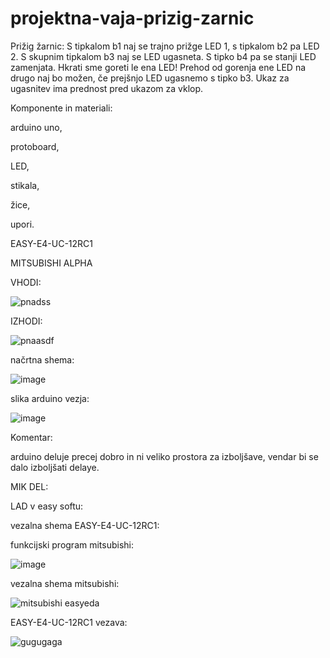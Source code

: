 # projektna-vaja-prizig-zarnic


Prižig žarnic: S tipkalom b1 naj se trajno prižge LED 1, s tipkalom b2 pa LED 2. S skupnim tipkalom b3 naj se LED ugasneta. S tipko b4 pa se stanji LED zamenjata. Hkrati sme goreti le ena LED! Prehod od gorenja ene LED na drugo naj bo možen, če prejšnjo LED ugasnemo s tipko b3. Ukaz za ugasnitev ima prednost pred ukazom za vklop.

Komponente in materiali:

arduino uno,

protoboard,

LED,

stikala,

žice,

upori.

EASY-E4-UC-12RC1

MITSUBISHI ALPHA


VHODI:

![pnadss](https://user-images.githubusercontent.com/129928759/232752544-ef5f590e-5342-4994-810e-a456bdd1c2a3.png)

IZHODI:

![pnaasdf](https://user-images.githubusercontent.com/129928759/232752575-48fbd7e1-90d0-4377-ab16-740938f09526.png)

načrtna shema:

![image](https://user-images.githubusercontent.com/129928759/236146167-94db35fb-056b-4c01-a427-3a15f3ffd353.png)

slika arduino vezja:

![image](https://user-images.githubusercontent.com/129928759/236142873-8487819c-2060-437d-bd35-488ab5588651.png)

Komentar:

arduino deluje precej dobro in ni veliko prostora za izboljšave, vendar bi se dalo izboljšati delaye.


  MIK DEL:
  
  LAD v easy softu:
  
  
  
  vezalna shema EASY-E4-UC-12RC1:
  
  
  
  funkcijski program mitsubishi:
  
  ![image](https://github.com/nejkipras2/projektna-vaja-prizig-luci/assets/129928759/fb103e3d-dc83-49a6-8b14-ee410f9ff79e)

vezalna shema mitsubishi:

![mitsubishi easyeda](https://github.com/nejkipras2/projektna-vaja-prizig-luci/assets/129928759/637200a3-f511-4912-836e-6d39736abb4e)
 
EASY-E4-UC-12RC1 vezava:

![gugugaga](https://github.com/nejkipras2/projektna-vaja-prizig-luci/assets/129928759/29fc65a5-7998-444c-8c5b-e82029f41aec)
